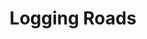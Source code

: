 ---
title: 'Logging Roads'
slug: 'logging-roads'
thumbnail: '/assets/images/gallery/'
published: true
categories: [gallery]
content: 'View and help document the spread of logging roads across the Congo Basin region of Central Africa'
href: 'http://loggingroads.org/'
href_target: '_blank'
href_text: 'Launch App'
href_class: 'btn green medium mobile-friendly'
source: 'World Resources Institute and Moabi'
filters: 'crowdsourcing, maps, satellite-imagery, africa, data, global-forest-watch, logging'
---
